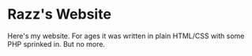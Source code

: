 # Razz's Website

Here's my website. For ages it was written in plain HTML/CSS with some PHP sprinked in. But no more.
